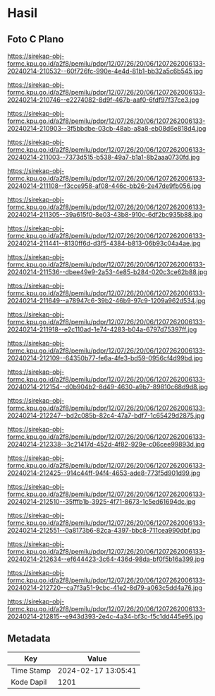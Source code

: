 # Hasil

## Foto C Plano

https://sirekap-obj-formc.kpu.go.id/a2f8/pemilu/pdpr/12/07/26/20/06/1207262006133-20240214-210532--60f726fc-990e-4e4d-81b1-bb32a5c6b545.jpg

https://sirekap-obj-formc.kpu.go.id/a2f8/pemilu/pdpr/12/07/26/20/06/1207262006133-20240214-210746--e2274082-8d9f-467b-aaf0-6fdf97f37ce3.jpg

https://sirekap-obj-formc.kpu.go.id/a2f8/pemilu/pdpr/12/07/26/20/06/1207262006133-20240214-210903--3f5bbdbe-03cb-48ab-a8a8-eb08d6e818d4.jpg

https://sirekap-obj-formc.kpu.go.id/a2f8/pemilu/pdpr/12/07/26/20/06/1207262006133-20240214-211003--7373d515-b538-49a7-b1a1-8b2aaa0730fd.jpg

https://sirekap-obj-formc.kpu.go.id/a2f8/pemilu/pdpr/12/07/26/20/06/1207262006133-20240214-211108--f3cce958-af08-446c-bb26-2e47de9fb056.jpg

https://sirekap-obj-formc.kpu.go.id/a2f8/pemilu/pdpr/12/07/26/20/06/1207262006133-20240214-211305--39a615f0-8e03-43b8-910c-6df2bc935b88.jpg

https://sirekap-obj-formc.kpu.go.id/a2f8/pemilu/pdpr/12/07/26/20/06/1207262006133-20240214-211441--8130ff6d-d3f5-4384-b813-06b93c04a4ae.jpg

https://sirekap-obj-formc.kpu.go.id/a2f8/pemilu/pdpr/12/07/26/20/06/1207262006133-20240214-211536--dbee49e9-2a53-4e85-b284-020c3ce62b88.jpg

https://sirekap-obj-formc.kpu.go.id/a2f8/pemilu/pdpr/12/07/26/20/06/1207262006133-20240214-211649--a78947c6-39b2-46b9-97c9-1209a962d534.jpg

https://sirekap-obj-formc.kpu.go.id/a2f8/pemilu/pdpr/12/07/26/20/06/1207262006133-20240214-211918--e2c110ad-1e74-4283-b04a-6797d75397ff.jpg

https://sirekap-obj-formc.kpu.go.id/a2f8/pemilu/pdpr/12/07/26/20/06/1207262006133-20240214-212109--64350b77-fe6a-4fe3-bd59-0956cf4d99bd.jpg

https://sirekap-obj-formc.kpu.go.id/a2f8/pemilu/pdpr/12/07/26/20/06/1207262006133-20240214-212154--d0b904b2-8d49-4630-a9b7-89810c68d9d8.jpg

https://sirekap-obj-formc.kpu.go.id/a2f8/pemilu/pdpr/12/07/26/20/06/1207262006133-20240214-212247--bd2c085b-82c4-47a7-bdf7-1c65429d2875.jpg

https://sirekap-obj-formc.kpu.go.id/a2f8/pemilu/pdpr/12/07/26/20/06/1207262006133-20240214-212338--3c21417d-452d-4f82-929e-c06cee99893d.jpg

https://sirekap-obj-formc.kpu.go.id/a2f8/pemilu/pdpr/12/07/26/20/06/1207262006133-20240214-212425--914c44ff-94f4-4653-ade8-773f5d901d99.jpg

https://sirekap-obj-formc.kpu.go.id/a2f8/pemilu/pdpr/12/07/26/20/06/1207262006133-20240214-212510--35fffb1b-3925-4f71-8673-1c5ed61694dc.jpg

https://sirekap-obj-formc.kpu.go.id/a2f8/pemilu/pdpr/12/07/26/20/06/1207262006133-20240214-212551--0a8173b6-82ca-4397-bbc8-711cea990dbf.jpg

https://sirekap-obj-formc.kpu.go.id/a2f8/pemilu/pdpr/12/07/26/20/06/1207262006133-20240214-212634--ef644423-3c64-436d-98da-bf0f5b16a399.jpg

https://sirekap-obj-formc.kpu.go.id/a2f8/pemilu/pdpr/12/07/26/20/06/1207262006133-20240214-212720--ca7f3a51-9cbc-41e2-8d79-a063c5dd4a76.jpg

https://sirekap-obj-formc.kpu.go.id/a2f8/pemilu/pdpr/12/07/26/20/06/1207262006133-20240214-212815--e943d393-2e4c-4a34-bf3c-f5c1dd445e95.jpg


## Metadata

| Key        | Value               |
| ---------- | ------------------- |
| Time Stamp | 2024-02-17 13:05:41 |
| Kode Dapil | 1201                |



